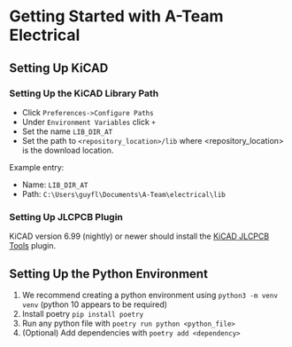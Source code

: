 # Getting Started with A-Team Electrical

## Setting Up KiCAD

### Setting Up the KiCAD Library Path
- Click `Preferences->Configure Paths`
- Under `Environment Variables` click `+`
- Set the name `LIB_DIR_AT`
- Set the path to `<repository_location>/lib` where <repository_location> is the download location.

Example entry:
- Name: `LIB_DIR_AT`
- Path: `C:\Users\guyfl\Documents\A-Team\electrical\lib`

### Setting Up JLCPCB Plugin

KiCAD version 6.99 (nightly) or newer should install the [KiCAD JLCPCB Tools](https://github.com/Bouni/kicad-jlcpcb-tools) plugin. 

## Setting Up the Python Environment
 1. We recommend creating a python environment using `python3 -m venv venv` (python 10 appears to be required)
 2. Install poetry `pip install poetry`
 3. Run any python file with `poetry run python <python_file>`
 4. (Optional) Add dependencies with `poetry add <dependency>`

